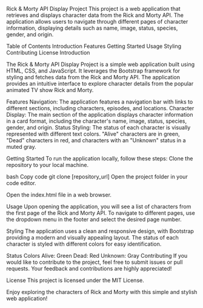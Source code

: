 Rick & Morty API Display Project
This project is a web application that retrieves and displays character data from the Rick and Morty API. The application allows users to navigate through different pages of character information, displaying details such as name, image, status, species, gender, and origin.

Table of Contents
Introduction
Features
Getting Started
Usage
Styling
Contributing
License
Introduction

The Rick & Morty API Display Project is a simple web application built using HTML, CSS, and JavaScript. It leverages the Bootstrap framework for styling and fetches data from the Rick and Morty API. The application provides an intuitive interface to explore character details from the popular animated TV show Rick and Morty.

Features
Navigation: The application features a navigation bar with links to different sections, including characters, episodes, and locations.
Character Display: The main section of the application displays character information in a card format, including the character's name, image, status, species, gender, and origin.
Status Styling: The status of each character is visually represented with different text colors. "Alive" characters are in green, "Dead" characters in red, and characters with an "Unknown" status in a muted gray.

Getting Started
To run the application locally, follow these steps:
Clone the repository to your local machine.

bash
Copy code
git clone [repository_url]
Open the project folder in your code editor.

Open the index.html file in a web browser.

Usage
Upon opening the application, you will see a list of characters from the first page of the Rick and Morty API. To navigate to different pages, use the dropdown menu in the footer and select the desired page number.

Styling
The application uses a clean and responsive design, with Bootstrap providing a modern and visually appealing layout. The status of each character is styled with different colors for easy identification.

Status Colors
Alive: Green
Dead: Red
Unknown: Gray
Contributing
If you would like to contribute to the project, feel free to submit issues or pull requests. Your feedback and contributions are highly appreciated!

License
This project is licensed under the MIT License.

Enjoy exploring the characters of Rick and Morty with this simple and stylish web application!





